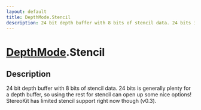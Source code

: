```yaml
---
layout: default
title: DepthMode.Stencil
description: 24 bit depth buffer with 8 bits of stencil data. 24 bits is generally plenty for a depth buffer, so using the rest for stencil can open up some nice options! StereoKit has limited stencil support right now though (v0.3).
---
```

# [DepthMode]({{site.url}}/Pages/Reference/DepthMode.html).Stencil

## Description
24 bit depth buffer with 8 bits of stencil data. 24 bits
is generally plenty for a depth buffer, so using the rest for
stencil can open up some nice options! StereoKit has limited
stencil support right now though (v0.3).

